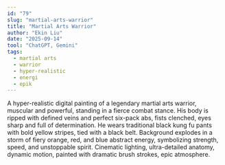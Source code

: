 ```yaml
---
id: "79"
slug: "martial-arts-warrior"
title: "Martial Arts Warrior"
author: "Ekin Liu"
date: "2025-09-14"
tool: "ChatGPT, Gemini"
tags:
  - martial arts
  - warrior
  - hyper-realistic
  - energi
  - epik
---
```

A hyper-realistic digital painting of a legendary martial arts warrior, muscular and powerful, standing in a fierce combat stance. His body is ripped with defined veins and perfect six-pack abs, fists clenched, eyes sharp and full of determination. He wears traditional black kung fu pants with bold yellow stripes, tied with a black belt. Background explodes in a storm of fiery orange, red, and blue abstract energy, symbolizing strength, speed, and unstoppable spirit. Cinematic lighting, ultra-detailed anatomy, dynamic motion, painted with dramatic brush strokes, epic atmosphere.
